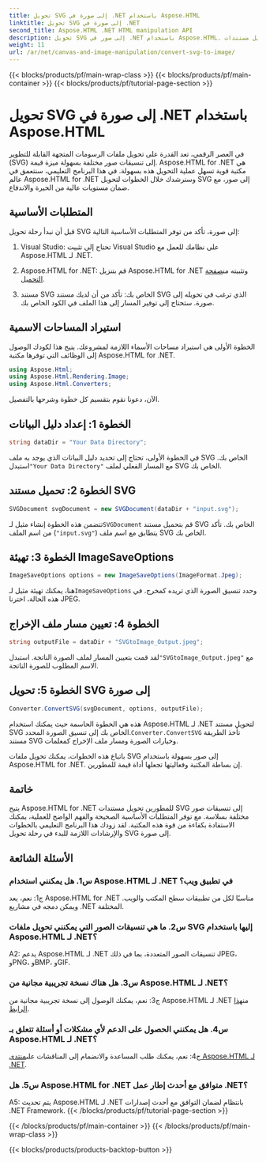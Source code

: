 ```yaml
---
title: تحويل SVG إلى صورة في .NET باستخدام Aspose.HTML
linktitle: تحويل SVG إلى صورة في .NET
second_title: Aspose.HTML .NET HTML manipulation API
description: تحويل SVG إلى صور في .NET باستخدام Aspose.HTML. برنامج تعليمي شامل للمطورين. يمكنك بسهولة تحويل مستندات SVG إلى تنسيقات JPEG وPNG وBMP وGIF.
weight: 11
url: /ar/net/canvas-and-image-manipulation/convert-svg-to-image/
---
```


{{< blocks/products/pf/main-wrap-class >}}
{{< blocks/products/pf/main-container >}}
{{< blocks/products/pf/tutorial-page-section >}}

# تحويل SVG إلى صورة في .NET باستخدام Aspose.HTML


في العصر الرقمي، تعد القدرة على تحويل ملفات الرسومات المتجهة القابلة للتطوير (SVG) إلى تنسيقات صور مختلفة بسهولة ميزة قيمة. Aspose.HTML for .NET هي مكتبة قوية تسهل عملية التحويل هذه بسهولة. في هذا البرنامج التعليمي، سنتعمق في عالم Aspose.HTML for .NET وسنرشدك خلال الخطوات لتحويل SVG إلى صور، مع ضمان مستويات عالية من الحيرة والاندفاع.

## المتطلبات الأساسية

قبل أن نبدأ رحلة تحويل SVG إلى صورة، تأكد من توفر المتطلبات الأساسية التالية:

1. Visual Studio: تحتاج إلى تثبيت Visual Studio على نظامك للعمل مع Aspose.HTML لـ .NET.

2.  Aspose.HTML for .NET: قم بتنزيل Aspose.HTML for .NET وتثبيته من[صفحة التحميل](https://releases.aspose.com/html/net/).

3. مستند SVG الخاص بك: تأكد من أن لديك مستند SVG الذي ترغب في تحويله إلى صورة. ستحتاج إلى توفير المسار إلى هذا الملف في الكود الخاص بك.

## استيراد المساحات الاسمية


الخطوة الأولى هي استيراد مساحات الأسماء اللازمة لمشروعك. يتيح هذا لكودك الوصول إلى الوظائف التي توفرها مكتبة Aspose.HTML for .NET.

```csharp
using Aspose.Html;
using Aspose.Html.Rendering.Image;
using Aspose.Html.Converters;
```

الآن، دعونا نقوم بتقسيم كل خطوة وشرحها بالتفصيل.

## الخطوة 1: إعداد دليل البيانات

```csharp
string dataDir = "Your Data Directory";
```

 في الخطوة الأولى، تحتاج إلى تحديد دليل البيانات الذي يوجد به ملف SVG الخاص بك. استبدل`"Your Data Directory"` مع المسار الفعلي لملف SVG الخاص بك.

## الخطوة 2: تحميل مستند SVG

```csharp
SVGDocument svgDocument = new SVGDocument(dataDir + "input.svg");
```

 تتضمن هذه الخطوة إنشاء مثيل لـ`SVGDocument` قم بتحميل مستند SVG الخاص بك. تأكد من اسم الملف (`"input.svg"`) يتطابق مع اسم ملف SVG الخاص بك.

## الخطوة 3: تهيئة ImageSaveOptions

```csharp
ImageSaveOptions options = new ImageSaveOptions(ImageFormat.Jpeg);
```

 هنا، يمكنك تهيئة مثيل لـ`ImageSaveOptions` وحدد تنسيق الصورة الذي تريده كمخرج. في هذه الحالة، اخترنا JPEG.

## الخطوة 4: تعيين مسار ملف الإخراج

```csharp
string outputFile = dataDir + "SVGtoImage_Output.jpeg";
```

لقد قمت بتعيين المسار لملف الصورة الناتجة. استبدل`"SVGtoImage_Output.jpeg"` مع الاسم المطلوب للصورة الناتجة.

## الخطوة 5: تحويل SVG إلى صورة

```csharp
Converter.ConvertSVG(svgDocument, options, outputFile);
```

 هذه هي الخطوة الحاسمة حيث يمكنك استخدام Aspose.HTML لـ .NET لتحويل مستند SVG الخاص بك إلى تنسيق الصورة المحدد.`Converter.ConvertSVG` تأخذ الطريقة مستند SVG وخيارات الصورة ومسار ملف الإخراج كمعلمات.

باتباع هذه الخطوات، يمكنك تحويل ملفات SVG إلى صور بسهولة باستخدام Aspose.HTML for .NET. إن بساطة المكتبة وفعاليتها تجعلها أداة قيمة للمطورين.

## خاتمة

يتيح Aspose.HTML for .NET للمطورين تحويل مستندات SVG إلى تنسيقات صور مختلفة بسلاسة. مع توفر المتطلبات الأساسية الصحيحة والفهم الواضح للعملية، يمكنك الاستفادة بكفاءة من قوة هذه المكتبة. لقد زودك هذا البرنامج التعليمي بالخطوات والإرشادات اللازمة للبدء في رحلة تحويل SVG إلى صورة.

## الأسئلة الشائعة

### س1. هل يمكنني استخدام Aspose.HTML لـ .NET في تطبيق ويب؟

ج1: نعم، يعد Aspose.HTML for .NET مناسبًا لكل من تطبيقات سطح المكتب والويب. ويمكن دمجه في مشاريع .NET المختلفة.

### س2. ما هي تنسيقات الصور التي يمكنني تحويل ملفات SVG إليها باستخدام Aspose.HTML لـ .NET؟

A2: يدعم Aspose.HTML لـ .NET تنسيقات الصور المتعددة، بما في ذلك JPEG، وPNG، وBMP، وGIF.

### س3. هل هناك نسخة تجريبية مجانية من Aspose.HTML لـ .NET؟

 ج3: نعم، يمكنك الوصول إلى نسخة تجريبية مجانية من Aspose.HTML لـ .NET من[هذا الرابط](https://releases.aspose.com/).

### س4. هل يمكنني الحصول على الدعم لأي مشكلات أو أسئلة تتعلق بـ Aspose.HTML لـ .NET؟

 ج4: نعم، يمكنك طلب المساعدة والانضمام إلى المناقشات على[منتدى Aspose.HTML لـ .NET](https://forum.aspose.com/).

### س5. هل Aspose.HTML for .NET متوافق مع أحدث إطار عمل .NET؟

A5: يتم تحديث Aspose.HTML لـ .NET بانتظام لضمان التوافق مع أحدث إصدارات .NET Framework.
{{< /blocks/products/pf/tutorial-page-section >}}

{{< /blocks/products/pf/main-container >}}
{{< /blocks/products/pf/main-wrap-class >}}

{{< blocks/products/products-backtop-button >}}
